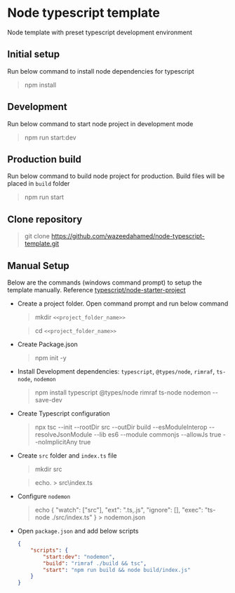 # Node typescript template

Node template with preset typescript development environment

## Initial setup

Run below command to install node dependencies for typescript

> npm install

## Development

Run below command to start node project in development mode

> npm run start:dev

## Production build

Run below command to build node project for production. Build files will be placed in `build` folder

> npm run start

## Clone repository

> git clone https://github.com/wazeedahamed/node-typescript-template.git

## Manual Setup

Below are the commands (windows command prompt) to setup the template manually. Reference [typescript/node-starter-project](https://khalilstemmler.com/blogs/typescript/node-starter-project/ "Node Starter Project")

* Create a project folder. Open command prompt and run below command

    > mkdir `<<project_folder_name>>`

    > cd `<<project_folder_name>>`

* Create Package.json

    > npm init -y

* Install Development dependencies: `typescript`,  `@types/node`,  `rimraf`,  `ts-node`,  `nodemon`

    > npm install typescript @types/node rimraf ts-node nodemon --save-dev

* Create Typescript configuration

    > npx tsc --init --rootDir src --outDir build --esModuleInterop --resolveJsonModule --lib es6 --module commonjs --allowJs true --noImplicitAny true

* Create `src` folder and `index.ts` file

    > mkdir src

    > echo. > src\index.ts

* Configure `nodemon`

    > echo { "watch": ["src"], "ext": ".ts,.js", "ignore": [], "exec": "ts-node ./src/index.ts" } > nodemon.json

* Open `package.json` and add below scripts    

    ``` json
    {
        "scripts": {
            "start:dev": "nodemon",
            "build": "rimraf ./build && tsc",
            "start": "npm run build && node build/index.js"
        }
    }
    ```
